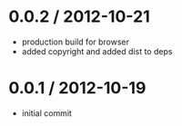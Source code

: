 
0.0.2 / 2012-10-21 
==================

  * production build for browser
  * added copyright and added dist to deps

0.0.1 / 2012-10-19 
==================

  * initial commit
